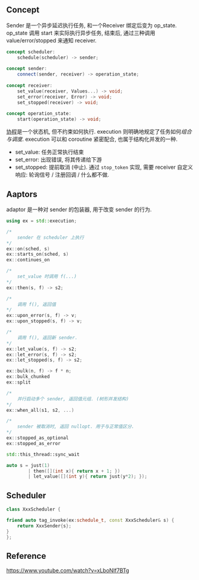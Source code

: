 ## Concept 

Sender 是一个异步延迟执行任务, 和一个Receiver 绑定后变为 op_state. op_state 调用 start 来实际执行异步任务, 结束后, 通过三种调用 value/error/stopped 来通知 receiver.

```cpp
concept scheduler:
	schedule(scheduler) -> sender;
	
concept sender:
	connect(sender, receiver) -> operation_state;
	
concept receiver:
	set_value(receiver, Values...) -> void;
	set_error(receiver, Error) -> void;
	set_stopped(receiver) -> void;
	
concept operation_state:
	start(operation_state) -> void;
```

[协程](coroutine.md)是一个状态机, 但不约束如何执行. execution 则明确地规定了任务如何*组合与调度*. execution 可以和 coroutine 紧密配合, 也属于结构化并发的一种. 

- set_value: 任务正常执行结束
- set_error: 出现错误, 将其传递给下游
- set_stopped: 提前取消 (中止). 通过 `stop_token` 实现, 需要 receiver 自定义响应: 轮询信号 / 注册回调 / 什么都不做. 

## Aaptors 

adaptor 是一种对 sender 的包装器, 用于改变 sender 的行为. 

```cpp
using ex = std::execution;

/*
	sender 在 scheduler 上执行
*/
ex::on(sched, s)
ex::starts_on(sched, s)
ex::continues_on

/*
	set_value 时调用 f(...)
*/
ex::then(s, f) -> s2;

/*
	调用 f(), 返回值
*/
ex::upon_error(s, f) -> v;
ex::upon_stopped(s, f) -> v;

/*
	调用 f(), 返回新 sender. 
*/
ex::let_value(s, f) -> s2;
ex::let_error(s, f) -> s2;
ex::let_stopped(s, f) -> s2; 

ex::bulk(n, f) -> f * n;
ex::bulk_chunked
ex::split 

/*
	并行启动多个 sender, 返回值元组. (树形并发结构)
*/
ex::when_all(s1, s2, ...)

/*
	sender 被取消时, 返回 nullopt. 用于与正常值区分.
*/
ex::stopped_as_optional
ex::stopped_as_error 

std::this_thread::sync_wait
```

```cpp
auto s = just(1)
		| then([](int x){ return x + 1; })
		| let_value([](int y){ return just(y*2); });
```

## Scheduler 

```cpp
class XxxScheduler {

friend auto tag_invoke(ex:schedule_t, const XxxScheduler& s) {
	return XxxSender{s};
}
};
```

## Reference 

https://www.youtube.com/watch?v=xLboNIf7BTg